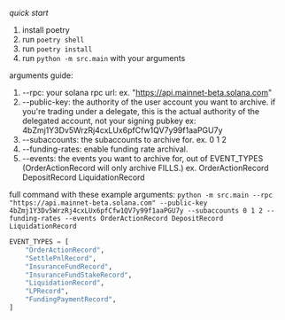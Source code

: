 *quick start*

1. install poetry
2. run `poetry shell`
3. run `poetry install`
4. run `python -m src.main` with your arguments

arguments guide:
1. --rpc: your solana rpc url: ex. "https://api.mainnet-beta.solana.com"
2. --public-key: the authority of the user account you want to archive. if you're trading under a delegate, this is the actual authority of the delegated account, not your signing pubkey ex: 4bZmj1Y3Dv5WrzRj4cxLUx6pfCfw1QV7y99f1aaPGU7y
3. --subaccounts: the subaccounts to archive for. ex. 0 1 2
4. --funding-rates: enable funding rate archival.
5. --events: the events you want to archive for, out of EVENT_TYPES (OrderActionRecord will only archive FILLS.)  ex. OrderActionRecord DepositRecord LiquidationRecord

full command with these example arguments: 
`python -m src.main --rpc "https://api.mainnet-beta.solana.com" --public-key 4bZmj1Y3Dv5WrzRj4cxLUx6pfCfw1QV7y99f1aaPGU7y --subaccounts 0 1 2 --funding-rates --events OrderActionRecord DepositRecord LiquidationRecord`


```python
EVENT_TYPES = [
    "OrderActionRecord",
    "SettlePnlRecord",
    "InsuranceFundRecord",
    "InsuranceFundStakeRecord",
    "LiquidationRecord",
    "LPRecord",
    "FundingPaymentRecord",
]
```

